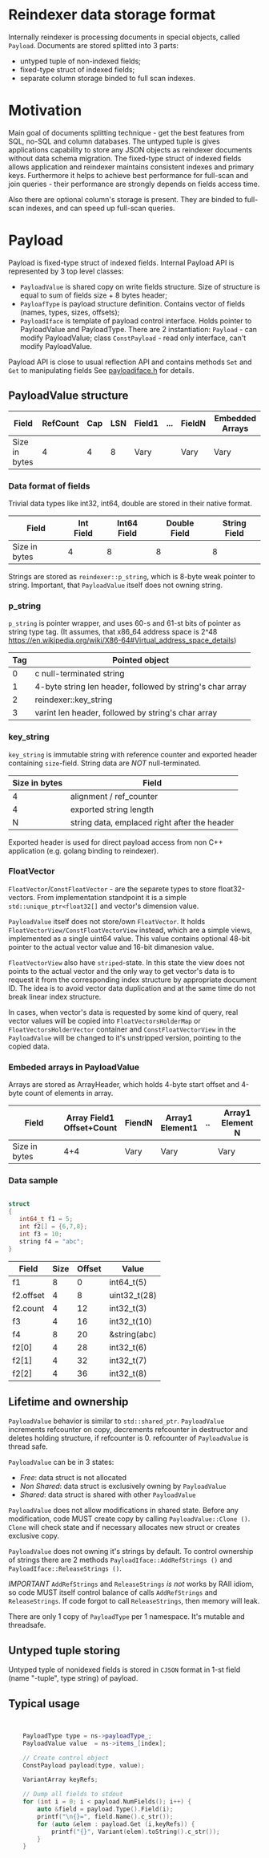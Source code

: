 # Reindexer data storage format
 
Internally reindexer is processing documents in special objects, called `Payload`. Documents are stored splitted into 3 parts:

- untyped tuple of non-indexed fields;
- fixed-type struct of indexed fields;
- separate column storage binded to full scan indexes.

# Motivation

Main goal of documents splitting technique - get the best features from SQL, no-SQL and column databases.
The untyped tuple is gives applications capability to store any JSON objects as reindexer documents without data schema migration.
The fixed-type struct of indexed fields allows application and reindexer maintains consistent indexes and primary keys. Furthermore it helps to achieve best performance for full-scan and join queries - their
performance are strongly depends on fields access time. 

Also there are optional column's storage is present. They are binded to full-scan indexes, and can speed up full-scan queries.

# Payload 

Payload is fixed-type struct of indexed fields. Internal Payload API is represented by 3 top level classes: 

- `PayloadValue` is shared copy on write fields structure. Size of structure is equal to sum of fields size + 8 bytes header;
- `PayloafType` is payload structure definition. Contains vector of fields (names, types, sizes, offsets);
- `PayloadIface` is template of payload control interface. Holds pointer to PayloadValue and PayloadType.  There are 2 instantiation: `Payload` - can modify PayloadValue; class `ConstPayload` - read only interface, can't modify PayloadValue.

Payload API is close to usual reflection API and contains methods `Set` and `Get` to manipulating fields
See [payloadiface.h](payloadiface.h) for details.


## PayloadValue structure 

| Field         | RefCount | Cap   | LSN | Field1 | ... | FieldN | Embedded Arrays |
|---------------|----------|-------|-----|--------|-----|--------|-----------------|
| Size in bytes | 4        | 4     | 8   | Vary   |     | Vary   | Vary            |


### Data format of fields

Trivial data types like int32, int64, double are stored in their native format. 

| Field         | Int Field | Int64 Field | Double Field | String Field |
|---------------|-----------|-------------|--------------|--------------|
| Size in bytes | 4         | 8           | 8            | 8            |


Strings are stored as `reindexer::p_string`, which is 8-byte weak pointer to string. Important, that `PayloadValue` itself does not owning string.


### p_string 

`p_string` is pointer wrapper, and uses 60-s and 61-st bits of pointer as string type tag. (It assumes, that x86_64 address space is 2^48 https://en.wikipedia.org/wiki/X86-64#Virtual_address_space_details)

| Tag | Pointed object                                            |
|-----|-----------------------------------------------------------|
| 0   | c null-terminated string                                  |
| 1   | 4-byte string len header, followed by string's char array |
| 2   | reindexer::key_string                                     |
| 3   | varint len header, followed by string's char array        |


### key_string
`key_string` is immutable string with reference counter and exported header containing `size`-field. String data are *NOT* null-terminated.

| Size in bytes          | Field                                        |
|------------------------|----------------------------------------------|
| 4                      | alignment / ref_counter                      |
| 4                      | exported string length                       |
| N                      | string data, emplaced right after the header |

Exported header is used for direct payload access from non C++ application (e.g. golang binding to reindexer).

### FloatVector

`FloatVector`/`ConstFloatVector` - are the separete types to store float32-vectors. From implementation standpoint it is a simple `std::unique_ptr<float32[]` and vector's dimension value.

`PayloadValue` itself does not store/own `FloatVector`. It holds `FloatVectorView/ConstFloatVectorView` instead, which are a simple views, implemented as a single uint64 value. This value contains optional 48-bit pointer to the actual vector value and 16-bit dimanesion value.

`FloatVectorView` also have `striped`-state. In this state the view does not points to the actual vector and the only way to get vector's data is to request it from the corresponding index structure by appropriate document ID. The idea is to avoid vector data duplication and at the same time do not break linear index structure.

In cases, when vector's data is requested by some kind of query, real vector values will be copied into `FloatVectorsHolderMap` or `FloatVectorsHolderVector` container and `ConstFloatVectorView` in the `PayloadValue` will be changed to it's unstripped version, pointing to the copied data.

### Embeded arrays in PayloadValue

Arrays are stored as ArrayHeader, which holds 4-byte start offset and 4-byte count of elements in array. 

| Field         | Array Field1<br>Offset+Count | FiendN | Array1<br> Element1 | .. | Array1<br>Element N |
|---------------|---------------------------|--------|------------------|----|------------------|
| Size in bytes | 4+4                       | Vary   | Vary             |    | Vary             |


### Data sample

```c++

struct
{
   int64_t f1 = 5;
   int f2[] = {6,7,8};
   int f3 = 10;
   string f4 = "abc";
}
```

| Field     | Size | Offset | Value        |
|-----------|------|--------|--------------|
| f1        | 8    | 0      | int64_t(5)   |
| f2.offset | 4    | 8      | uint32_t(28) |
| f2.count  | 4    | 12     | int32_t(3)   |
| f3        | 4    | 16     | int32_t(10)  |
| f4        | 8    | 20     | &string(abc) |
| f2[0]     | 4    | 28     | int32_t(6)   |
| f2[1]     | 4    | 32     | int32_t(7)   |
| f2[2]     | 4    | 36     | int32_t(8)   |


## Lifetime and ownership

`PayloadValue` behavior is similar to `std::shared_ptr`. `PayloadValue` increments refcounter on copy, decrements refcounter in destructor and deletes holding structure, if refcounter is 0.
refcounter of `PayloadValue` is thread safe.

`PayloadValue` can be in 3 states:
- *Free*: data struct is not allocated
- *Non Shared*: data struct is exclusively owning by `PayloadValue`
- *Shared*: data struct is shared with other `PayloadValue`

`PayloadValue` does not allow modifications in shared state. Before any modification, code MUST create copy by calling `PayloadValue::Clone ()`.  
`Clone` will check state and if necessary allocates new struct or creates exclusive copy.

`PayloadValue` does not owning it's strings by default. To control ownership of strings there are 2 methods `PayloadIface::AddRefStrings ()` and `PayloadIface::ReleaseStrings ()`. 

*IMPORTANT* `AddRefStrings` and `ReleaseStrings` *is not* works by RAII idiom, so code MUST itself control balance of calls `AddRefStrings` and `ReleaseStrings`. If code forgot to call `ReleaseStrings`, then memory will leak.

There are only 1 copy of `PayloadType` per 1 namespace. It's mutable and threadsafe.

## Untyped tuple storing

Untyped typle of nonidexed fields is stored in `CJSON` format in 1-st field (name "-tuple", type string) of payload.

## Typical usage

```c++


	PayloadType type = ns->payloadType_;
	PayloadValue value  = ns->items_[index];

	// Create control object
	ConstPayload payload(type, value);

	VariantArray keyRefs;

    // Dump all fields to stdout
    for (int i = 0; i < payload.NumFields(); i++) {
		auto &field = payload.Type().Field(i);
		printf("\n{}=", field.Name().c_str());
		for (auto &elem : payload.Get (i,keyRefs)) {
			printf("{}", Variant(elem).toString().c_str());
		}
	}

```
